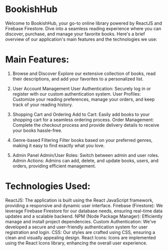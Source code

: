 # BookishHub

Welcome to BookishHub, your go-to online library powered by ReactJS and Firebase Firestore. Dive into a seamless reading experience where you can discover, purchase, and manage your favorite books. Here's a brief overview of our application's main features and the technologies we use:

# Main Features:
1. Browse and Discover
Explore our extensive collection of books, read their descriptions, and add your favorites to a personalized list.

2. User Account Management
User Authentication: Securely log in or register with our custom authentication system.
User Profiles: Customize your reading preferences, manage your orders, and keep track of your reading history.

3. Shopping Cart and Ordering
Add to Cart: Easily add books to your shopping cart for a seamless ordering process.
Order Management: Complete the checkout process and provide delivery details to receive your books hassle-free.

4. Genre-based Filtering
Filter books based on your preferred genres, making it easy to find exactly what you love.

5. Admin Panel
Admin/User Roles: Switch between admin and user roles.
Admin Actions: Admins can add, delete, and update books, users, and orders, providing efficient management.

# Technologies Used:
ReactJS: The application is built using the React JavaScript framework, providing a responsive and dynamic user interface.
Firebase (Firestore): We leverage Firebase Firestore for our database needs, ensuring real-time data updates and a scalable backend.
NPM (Node Package Manager): Efficiently manage and install project dependencies.
Custom Authentication: We've developed a secure and user-friendly authentication system for user registration and login.
CSS: Our styles are crafted using CSS, ensuring a clean and visually appealing design.
React Icons: Icons are implemented using the React Icons library, enhancing the overall user experience.
